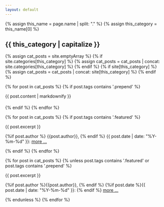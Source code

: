 ```yaml
---
layout: default
---
```


{% assign this_name = page.name | split: "." %}
{% assign this_category = this_name[0] %}

## {{ this_category | capitalize }}

<!-- pages from both _posts and collections are parsed over -->
{% assign cat_posts = site.emptyArray %}
{% if site.categories[this_category] %}
  {% assign cat_posts = cat_posts | concat: site.categories[this_category] %}
{% endif %}
{% if site[this_category] %}
  {% assign cat_posts = cat_posts | concat: site[this_category] %}
{% endif %}

<!-- there are special posts for prepending content to the listing pages -->
<!-- these are processed first, so separate loops are needed -->
{% for post in cat_posts %}
  {% if post.tags contains '.prepend' %}
<div style="margin-bottom: 20px;">
{{ post.content | markdownify }}
</div>
  {% endif %}
{% endfor %}

<!-- featured posts on top, so new loop -->
{% for post in cat_posts %}
  {% if post.tags contains '.featured' %}
<div class="excerpt">
    {{ post.excerpt }}
<p class="footnote">
    {%if post.author %}
      {{post.author}}, 
    {% endif %}
  {{ post.date | date: "%Y-%m-%d" }}: <a href="{{ post.url | relative_url }}">more ...</a>
  </p>
</div>
  {% endif %}
{% endfor %}

<!-- remaining posts -->
{% for post in cat_posts %}
  {% unless post.tags contains '.featured' or post.tags contains '.prepend' %} 
<div class="excerpt">
    {{ post.excerpt }}
<p class="footnote">
    {%if post.author %}{{post.author}}, {% endif %}
    {%if post.date %}{{ post.date | date: "%Y-%m-%d" }}: {% endif %}
 <a href="{{ post.url | relative_url }}">more ...</a>
  </p>
</div>
  {% endunless %}
{% endfor %}
